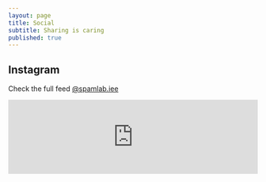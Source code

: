 ```yaml
---
layout: page
title: Social
subtitle: Sharing is caring
published: true
---
```

## Instagram
Check the full feed [@spamlab.iee](https://www.instagram.com/spamlab.iee/)
<!-- SnapWidget -->
<script src="https://snapwidget.com/js/snapwidget.js"></script>
<iframe src="https://snapwidget.com/embed/585474" class="snapwidget-widget" allowtransparency="true" frameborder="0" scrolling="no" style="border:none; overflow:hidden; width:100%; "></iframe>

<br>
<br>

<!-- ## Twitter
Check the full feed [@SPAM_Lab](https://twitter.com/SPAM_Lab)
{% twitter https://twitter.com/SPAM_Lab maxwidth=500 limit=5 %} -->